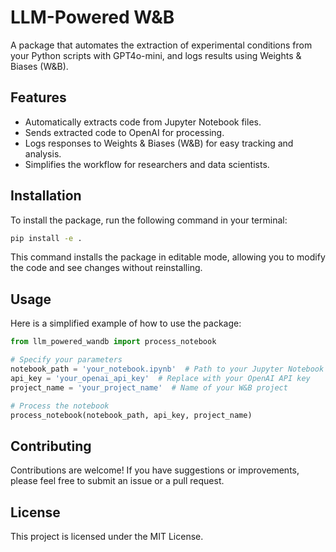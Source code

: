 
# LLM-Powered W&B

A package that automates the extraction of experimental conditions from your Python scripts with GPT4o-mini, and logs results using Weights & Biases (W&B).

## Features

- Automatically extracts code from Jupyter Notebook files.
- Sends extracted code to OpenAI for processing.
- Logs responses to Weights & Biases (W&B) for easy tracking and analysis.
- Simplifies the workflow for researchers and data scientists.

## Installation

To install the package, run the following command in your terminal:

```bash
pip install -e .
```

This command installs the package in editable mode, allowing you to modify the code and see changes without reinstalling.

## Usage

Here is a simplified example of how to use the package:

```python
from llm_powered_wandb import process_notebook

# Specify your parameters
notebook_path = 'your_notebook.ipynb'  # Path to your Jupyter Notebook
api_key = 'your_openai_api_key'  # Replace with your OpenAI API key
project_name = 'your_project_name'  # Name of your W&B project

# Process the notebook
process_notebook(notebook_path, api_key, project_name)
```

## Contributing

Contributions are welcome! If you have suggestions or improvements, please feel free to submit an issue or a pull request.

## License

This project is licensed under the MIT License.
